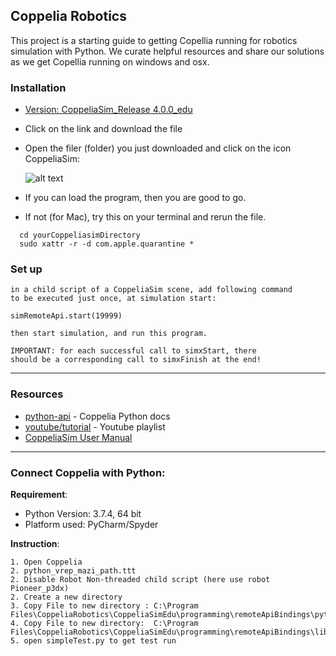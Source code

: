 ## Coppelia Robotics
This project is a starting guide to getting Copellia running for robotics simulation with Python. We curate helpful resources and share our solutions as we get Copellia running on windows and osx.



### Installation

- [Version: CoppeliaSim_Release 4.0.0_edu](https://www.coppeliarobotics.com/previousVersions)
- Click on the link and download the file
- Open the filer (folder) you just downloaded and click on the icon CoppeliaSim:

  ![alt text](https://niryo.com/wp-content/uploads/2019/12/CoppeliaSim.png)
  
 - If you can load the program, then you are good to go.
 - If not (for Mac), try this on your terminal and rerun the file. 
```
  cd yourCoppeliasimDirectory
  sudo xattr -r -d com.apple.quarantine *
```

### Set up

```Make sure to have the server side running in CoppeliaSim: 
in a child script of a CoppeliaSim scene, add following command
to be executed just once, at simulation start:

simRemoteApi.start(19999)

then start simulation, and run this program.

IMPORTANT: for each successful call to simxStart, there
should be a corresponding call to simxFinish at the end!
```

---

### Resources
- [python-api](https://www.coppeliarobotics.com/helpFiles/en/remoteApiFunctionsPython.htm) - Coppelia Python docs
- [youtube/tutorial](https://www.youtube.com/playlist?list=PLjzuoBhdtaXOoqkJUqhYQletLLnJP8vjZ) - Youtube playlist
- [CoppeliaSim User Manual](https://www.coppeliarobotics.com/helpFiles/index.html)

---

### Connect Coppelia with Python:

**Requirement**:  

- Python Version: 3.7.4, 64 bit
- Platform used: PyCharm/Spyder


**Instruction**:
```
1. Open Coppelia
2. python_vrep_mazi_path.ttt
2. Disable Robot Non-threaded child script (here use robot Pioneer_p3dx)
2. Create a new directory
3. Copy File to new directory : C:\Program Files\CoppeliaRobotics\CoppeliaSimEdu\programming\remoteApiBindings\python\python 
4. Copy File to new directory:  C:\Program Files\CoppeliaRobotics\CoppeliaSimEdu\programming\remoteApiBindings\lib\lib\Windows\remoteApi.dll
5. open simpleTest.py to get test run
```


